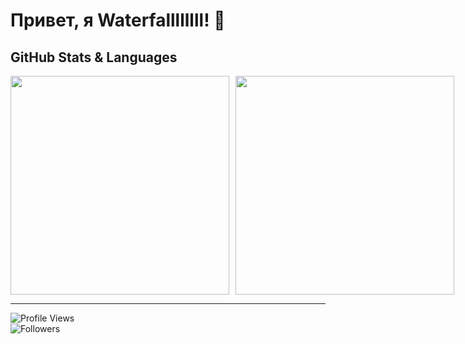 # Привет, я Waterfallllllll! 👋

## GitHub Stats & Languages

<div style="display: flex; align-items: flex-start; gap: 10px;">
  <img src="https://github-readme-stats.vercel.app/api?username=Waterfallllllll&show_icons=true&theme=radical&hide_border=true" width="350" />
  <img src="https://github-readme-stats.vercel.app/api/top-langs/?username=Waterfallllllll&layout=compact&theme=radical&hide_border=true" width="350" />
</div>

---

![Profile Views](https://komarev.com/ghpvc/?username=Waterfallllllll&color=blue)  
![Followers](https://img.shields.io/github/followers/Waterfallllllll?style=social)
